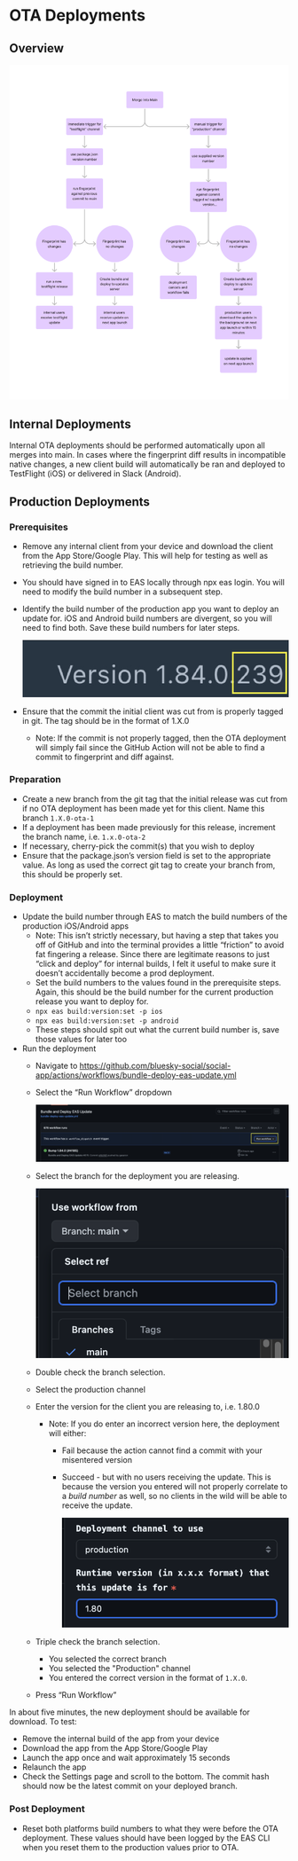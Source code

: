 # OTA Deployments

## Overview

![OTA Deployment](./img/ota-flow.png)

## Internal Deployments

Internal OTA deployments should be performed automatically upon all merges into main. In cases where the fingerprint
diff results in incompatible native changes, a new client build will automatically be ran and deployed to TestFlight 
(iOS) or delivered in Slack (Android).

## Production Deployments

### Prerequisites

- Remove any internal client from your device and download the client from the App Store/Google Play. This will help for 
testing as well as retrieving the build number.
- You should have signed in to EAS locally through npx eas login. You will need to modify the build number in a 
subsequent step.
- Identify the build number of the production app you want to deploy an update for. iOS and Android build numbers are 
divergent, so you will need to find both. Save these build numbers for later steps.

  ![app-build-number](./img/app-build-number.png)

- Ensure that the commit the initial client was cut from is properly tagged in git. The tag should be in the format of 1.X.0
  - Note: If the commit is not properly tagged, then the OTA deployment will simply fail since the GitHub Action will 
  not be able to find a commit to fingerprint and diff against.

### Preparation

- Create a new branch from the git tag that the initial release was cut from if no OTA deployment has been made yet for this 
client. Name this branch `1.X.0-ota-1`
- If a deployment has been made previously for this release, increment the branch name, i.e. `1.x.0-ota-2`
- If necessary, cherry-pick the commit(s) that you wish to deploy
- Ensure that the package.json’s version field is set to the appropriate value. As long as used the correct git tag
to create your branch from, this should be properly set.

### Deployment

- Update the build number through EAS to match the build numbers of the
    production iOS/Android apps
    - Note: This isn’t strictly necessary, but having a step that takes you off of GitHub and into the terminal provides 
    a little “friction” to avoid fat fingering a release. Since there are legitimate reasons to just “click and deploy”
    for internal builds, I felt it useful to make sure it doesn’t accidentally become a prod deployment.
    - Set the build numbers to the values found in the prerequisite steps. Again, this should be the 
    build number for the current production release you want to deploy for.
    - `npx eas build:version:set -p ios`
    - `npx eas build:version:set -p android`
    - These steps should spit out what the current build number is, save those values
        for later too
- Run the deployment
  - Navigate to https://github.com/bluesky-social/social-app/actions/workflows/bundle-deploy-eas-update.yml
  - Select the “Run Workflow” dropdown
  
    ![run-workflow](./img/run-workflow.png)
  
  - Select the branch for the deployment you are releasing.
  
    ![branch-selection](./img/branch-selection.png)
  
  - Double check the branch selection.
  - Select the production channel
  - Enter the version for the client you are releasing to, i.e. 1.80.0
    - Note: If you do enter an incorrect version here, the deployment will either:
      - Fail because the action cannot find a commit with your misentered version
      - Succeed - but with no users receiving the update. This is because the version you entered will not properly 
      correlate to a _build number_ as well, so no clients in the wild will be able to receive the update.
  
        ![other-ota-options](./img/other-ota-options.png)
  
  - Triple check the branch selection.
    - You selected the correct branch
    - You selected the "Production" channel
    - You entered the correct version in the format of `1.X.0`.
  - Press “Run Workflow”

In about five minutes, the new deployment should be available for download. To test:

- Remove the internal build of the app from your device
- Download the app from the App Store/Google Play
- Launch the app once and wait approximately 15 seconds
- Relaunch the app
- Check the Settings page and scroll to the bottom. The commit hash should now be the latest commit on your deployed branch.

### Post Deployment

- Reset both platforms build numbers to what they were before the OTA
    deployment. These values should have been logged by the EAS CLI when you
    reset them to the production values prior to OTA.
